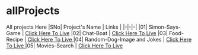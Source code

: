 # allProjects
All projects Here
|SNo| Project's Name | Links |
|-|-|-|
|01| Simon-Says-Game | [Click Here To Live](https://vikas8669.github.io/Simon-Says-Game/)
|02| Chat-Boat | [Click Here To Live](https://vikas8669.github.io/Chat-Boat/)
|03| Food-Recipe | [Click Here To Live ](https://vikas8669.github.io/food/)
|04| Random-Dog-Image and Jokes | [Click Here To Live ]( https://vikas8669.github.io/Random-Image/)
|05| Movies-Search | [Click Here To Live ](https://vikas8669.github.io/Movie-app/)
